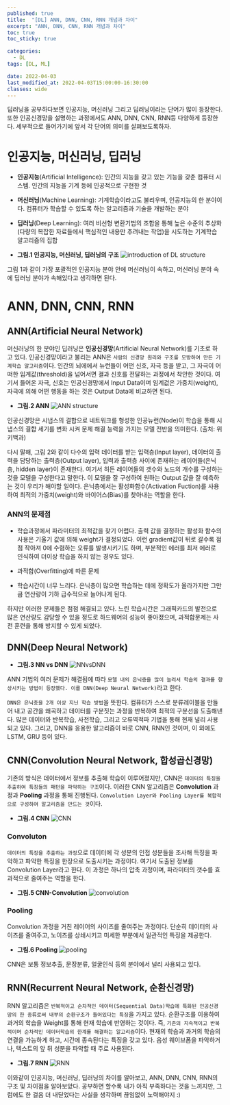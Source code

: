 ```yaml
---
published: true
title:  "[DL] ANN, DNN, CNN, RNN 개념과 차이"
excerpt: "ANN, DNN, CNN, RNN 개념과 차이"
toc: true
toc_sticky: true

categories:
  - DL
tags: [DL, ML]

date: 2022-04-03
last_modified_at: 2022-04-03T15:00:00-16:30:00
classes: wide
---
```


딥러닝을 공부하다보면 인공지능, 머신러닝 그리고 딥러닝이라는 단어가 많이 등장한다. 또한 인공신경망을 설명하는 과정에서도 ANN, DNN, CNN, RNN등 다양하게 등장한다. 세부적으로 들어가기에 앞서 각 단어의 의미를 살펴보도록하자.

# 인공지능, 머신러닝, 딥러닝

- **인공지능**(Artificial Intelligence): 인간의 지능을 갖고 있는 기능을 갖춘 컴퓨터 시스템. 인간의 지능을 기계 등에 인공적으로 구현한 것

- **머신러닝**(Machine Learning): 기계학습이라고도 불리우며, 인공지능의 한 분야이다. 컴퓨터가 학습할 수 있도록 하는 알고리즘과 기술을 개발하는 분야

- **딥러닝**(Deep Learning): 여러 비선형 변환기법의 조합을 통해 높은 수준의 추상화(다량의 복잡한 자료들에서 핵심적인 내용만 추려내는 작업)을 시도하는 기계학습 알고리즘의 집합


- **그림.1 인공지능, 머신러닝, 딥러닝의 구조**
![introduction of DL structure](https://user-images.githubusercontent.com/84653623/161415534-43ce2091-ac1c-4a05-96c8-be980a9e79d0.png)

그림 1과 같이 가장 포괄적인 인공지능 분야 안에 머신러닝이 속하고, 머신러닝 분야 속에 딥러닝 분야가 속해있다고 생각하면 된다.

# ANN, DNN, CNN, RNN
## ANN(Artificial Neural Network)

머신러닝의 한 분야인 딥러닝은 **인공신경망**(Artificial Neural Network)를 기초로 하고 있다. 인공신경망이라고 불리는 ANN은 `사람의 신경망 원리와 구조를 모방하여 만든 기계학습 알고리즘`이다. 인간의 뇌에에서 뉴런들이 어떤 신호, 자극 등을 받고, 그 자극이 어떠한 임계값(threshold)을 넘어서면 결과 신호를 전달하는 과정에서 착안한 것이다. 여기서 들어온 자극, 신호는 인공신경망에서 Input Data이며 임계겂은 가중치(weight), 자극에 의해 어떤 행동을 하는 것은 Output Data에 비교하면 된다.

- **그림.2 ANN**
![ANN structure](https://user-images.githubusercontent.com/84653623/161415878-76a6c9f1-9e06-411f-8f89-663727a4b79a.png)

인공신경망은 시냅스의 결합으로 네트워크를 형성한 인공뉴런(Node)이 학습을 통해 시냅스의 결합 세기를 변화 시켜 문제 해결 능력을 가지는 모델 전반을 의미한다. (출처: 위키백과)

다시 말해, 그림 2와 같이 다수의 입력 데이터를 받는 입력층(Input layer), 데이터의 출력을 담당하는 출력층(Output layer), 입력과 출력층 사이에 존재하는 레이어들(은닉층, hidden layer)이 존재한다. 여기서 히든 레이어들의 갯수와 노드의 개수를 구성하는 것을 모델을 구성한다고 말한다. 이 모델을 잘 구성하여 원하는 Output 값을 잘 예측하는 것이 우리가 해야할 일이다. 은닉층에서는 활성화함수(Activation Fuction)를 사용하여 최적의 가중치(weight)와 바이어스(Bias)를 찾아내는 역할을 한다.

### ANN의 문제점

- 학습과정에서 파라미터의 최적값을 찾기 어렵다.
출력 값을 결정하는 활성화 함수의 사용은 기울기 값에 의해 weight가 결정되었다. 이런 gradient값이 뒤로 갈수록 점점 작아져 0에 수렴하는 오류를 발생시키기도 하며, 부분적인 에러를 최저 에러로 인식하여 더이상 학습을 하지 않는 경우도 있다.

- 과적합(Overfitting)에 따른 문제

- 학습시간이 너무 느리다.
은닉층이 많으면 학습하는 데에 정확도가 올라가지만 그만큼 연산량이 기하 급수적으로 늘어나게 된다.

하지만 이러한 문제들은 점점 해결되고 있다. 느린 학습시간은 그래픽카드의 발전으로 많은 연산량도 감당할 수 있을 정도로 하드웨어의 성능이 좋아졌으며, 과적합문제는 사전 훈련을 통해 방지할 수 있게 되었다.

## DNN(Deep Neural Network)

- **그림.3 NN vs DNN**
![NNvsDNN](https://user-images.githubusercontent.com/84653623/161416432-a7afea8a-ca6b-443d-bfa9-302796ba8fdd.png)

ANN 기법의 여러 문제가 해결됨에 따라 `모델 내의 은닉층을 많이 늘려서 학습의 결과를 향상시키는 방법이 등장했다. 이를 DNN(Deep Neural Network)`라고 한다. 

`DNN은 은닉층을 2개 이상 지닌 학습 방법`을 뜻한다. 컴퓨터가 스스로 분류레이블을 만들어 내고 공간을 왜곡하고 데이터를 구분짓는 과정을 반복하여 최적의 구분선을 도출해낸다. 많은 데이터와 반복학습, 사전학습, 그리고 오류역적파 기법을 통해 현재 널리 사용되고 있다. 그리고, DNN을 응용한 알고리즘이 바로 CNN, RNN인 것이며, 이 외에도 LSTM, GRU 등이 있다.

## CNN(Convolution Neural Network, 합성곱신경망)

기존의 방식은 데이터에서 정보를 추출해 학습이 이루어졌지만, CNN은 `데이터의 특징을 추출하여 특징들의 패턴을 파악하는 구조`이다. 이러한 CNN 알고리즘은 **Convolution** 과정과 **Pooling** 과정을 통해 진행된다. `Convolution Layer와 Pooling Layer를 복합적으로 구성하여 알고리즘을 만드는 것`이다.

- **그림.4 CNN**
![CNN](https://user-images.githubusercontent.com/84653623/161416538-d3a66a4e-63cb-4af0-acc9-67405df183c5.png)

### Convoluton

`데이터의 특징을 추출하는 과정`으로 데이터에 각 성분의 인접 성분들을 조사해 득징을 파악하고 파악한 특징을 한장으로 도출시키는 과정이다. 여기서 도출된 정보를 Convolution Layer라고 한다. 이 과정은 하나의 압축 과정이며, 파라미터의 갯수를 효과적으로 줄여주는 역할을 한다.

- **그림.5 CNN-Convolution**
![convolution](https://user-images.githubusercontent.com/84653623/161416997-c4239118-e778-4486-97a1-40388f13108a.png)

### Pooling

Convolution 과정을 거친 레이어의 사이즈를 줄여주는 과정이다. 단순히 데이터의 사이즈를 줄여주고, 노이즈를 상쇄시키고 미세한 부분에서 일관적인 특징을 제공한다. 

- **그림.6 Pooling**
![pooling](https://user-images.githubusercontent.com/84653623/161417048-20e5429f-1907-43bc-9e10-af6b5d0b0712.jpg)

CNN은 보통 정보추출, 문장분류, 얼굴인식 등의 분야에서 널리 사용되고 있다.

## RNN(Recurrent Neural Network, 순환신경망)

RNN 알고리즘은 `반복적이고 순차적인 데이터(Sequential Data)학습에 특화된 인공신경망의 한 종류로써 내부의 순환구조가 들어있다는 특징`을 가지고 있다. 순환구조를 이용하여 과거의 학습을 Weight를 통해 현재 학습에 반영하는 것이다. 즉, `기존의 지속적이고 반복적이며 순차적인 데이터학습의 한계를 해결하는 알고리즘`이다. 현재의 학습과 과거의 학습의 연결을 가능하게 하고, 시간에 종속된다는 특징을 갖고 있다. 음성 웨이브폼을 파악하거나, 텍스트의 앞 뒤 성분을 파악할 때 주로 사용된다.

- **그림.7 RNN**
![RNN](https://user-images.githubusercontent.com/84653623/161417100-e04b1a46-3998-423f-bdd7-5e7fdef08399.png)

이와같이 인공지능, 머신러닝, 딥러닝의 차이를 알아보고, ANN, DNN, CNN, RNN의 구조 및 차이점을 알아보았다. 공부하면 할수록 내가 아직 부족하다는 것을 느끼지만, 그럼에도 한 걸음 더 내딛었다는 사실을 생각하며 끊임없이 노력해야지 :)